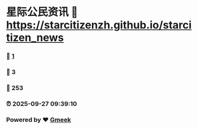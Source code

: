# 星际公民资讯 :link: https://starcitizenzh.github.io/starcitizen_news 
### :page_facing_up: [1](https://starcitizenzh.github.io/starcitizen_news/tag.html) 
### :speech_balloon: 3 
### :hibiscus: 253 
### :alarm_clock: 2025-09-27 09:39:10 
### Powered by :heart: [Gmeek](https://github.com/Meekdai/Gmeek)
